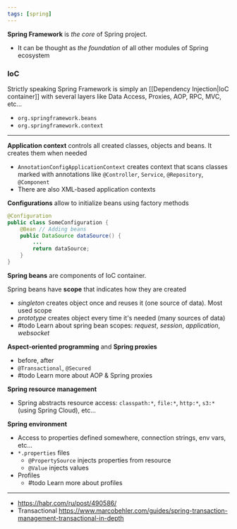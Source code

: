 ```yaml
---
tags: [spring]
---
```


**Spring Framework** is *the core* of Spring project. 

- It can be thought as *the foundation* of all other modules of Spring ecosystem

### IoC

Strictly speaking Spring Framework is simply an [[Dependency Injection|IoC container]] with several layers like Data Access, Proxies, AOP, RPC, MVC, etc...
- `org.springframework.beans`
- `org.springframework.context`



---

**Application context** controls all created classes, objects and beans. It creates them when needed

- `AnnotationConfigApplicationContext` creates context that scans classes marked with annotations like `@Controller`, `Service`, `@Repository`, `@Component`
- There are also XML-based application contexts

**Configurations** allow to initialize beans using factory methods

```java
@Configuration
public class SomeConfiguration {
	@Bean // Adding beans
	public DataSource dataSource() {
		...
		return dataSource;
	}
}
```

**Spring beans** are components of IoC container.

Spring beans have **scope** that indicates how they are created

- *singleton* creates object once and reuses it (one source of data). Most used scope
- *prototype* creates object every time it's needed (many sources of data)
- #todo Learn about spring bean scopes: *request*, *session*, *application*, *websocket*


**Aspect-oriented programming** and **Spring proxies**

- before, after
- `@Transactional`, `@Secured`
- #todo Learn more about AOP & Spring proxies

**Spring resource management**

-  Spring abstracts resource access: `classpath:*`, `file:*`, `http:*`, `s3:*` (using Spring Cloud), etc...

**Spring environment**

- Access to properties defined somewhere, connection strings, env vars, etc...
- `*.properties` files
	- `@PropertySource` injects properties from resource
	- `@Value` injects values
- Profiles
	- #todo Learn more about profiles

---

- https://habr.com/ru/post/490586/
- Transactional https://www.marcobehler.com/guides/spring-transaction-management-transactional-in-depth